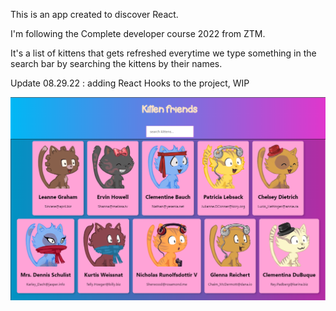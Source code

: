 This is an app created to discover React.

I'm following the Complete developer course 2022 from ZTM.

It's a list of kittens that gets refreshed everytime we type something in the search bar by searching the kittens by their names.


Update 08.29.22 :
adding React Hooks to the project, WIP




![kittens](public/kittens.png)

